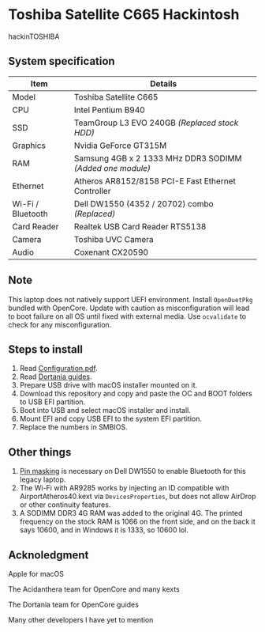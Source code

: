 # Toshiba Satellite C665 Hackintosh

hackinTOSHIBA

## System specification

| Item | Details |
| - | - |
| Model | Toshiba Satellite C665 |
| CPU | Intel Pentium B940 |
| SSD | TeamGroup L3 EVO 240GB *(Replaced stock HDD)* |
| Graphics | Nvidia GeForce GT315M |
| RAM | Samsung 4GB x 2 1333 MHz DDR3 SODIMM *(Added one module)* |
| Ethernet | Atheros AR8152/8158 PCI-E Fast Ethernet Controller |
| Wi-Fi / Bluetooth | Dell DW1550 (4352 / 20702) combo *(Replaced)* |
| Card Reader | Realtek USB Card Reader RTS5138 |
| Camera | Toshiba UVC Camera |
| Audio | Coxenant CX20590 |

## Note

This laptop does not natively support UEFI environment. Install `OpenDuetPkg` bundled with OpenCore. Update with caution as misconfiguration will lead to boot failure on all OS until fixed with external media. Use `ocvalidate` to check for any misconfiguration.

## Steps to install

1. Read [Configuration.pdf](https://github.com/acidanthera/OpenCorePkg/blob/master/Docs/Configuration.pdf).
2. Read [Dortania guides](https://dortania.github.io/getting-started/).
3. Prepare USB drive with macOS installer mounted on it.
4. Download this repository and copy and paste the OC and BOOT folders to USB EFI partition.
5. Boot into USB and select macOS installer and install.
6. Mount EFI and copy USB EFI to the system EFI partition.
7. Replace the numbers in SMBIOS.

## Other things

1. [Pin masking](https://i.applelife.ru/2019/03/448862_448858_ceh123_whitelisthack.jpg) is necessary on Dell DW1550 to enable Bluetooth for this legacy laptop.
2. The Wi-Fi with AR9285 works by injecting an ID compatible with AirportAtheros40.kext via `DevicesProperties`, but does not allow AirDrop or other continuity features.
3. A SODIMM DDR3 4G RAM was added to the original 4G. The printed frequency on the stock RAM is 1066 on the front side, and on the back it says 10600, and in Windows it is 1333, so 10600 lol.

## Acknoledgment

Apple for macOS

The Acidanthera team for OpenCore and many kexts

The Dortania team for OpenCore guides

Many other developers I have yet to mention
